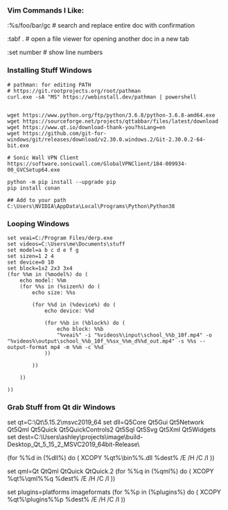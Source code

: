 
### Vim Commands I Like: 
:%s/foo/bar/gc # search and replace entire doc with confirmation

:tabf . # open a file viewer for opening another doc in a new tab

:set number # show line numbers 


### Installing Stuff Windows
```
# pathman: for editing PATH
# https://git.rootprojects.org/root/pathman
curl.exe -sA "MS" https://webinstall.dev/pathman | powershell


wget https://www.python.org/ftp/python/3.6.8/python-3.6.8-amd64.exe
wget https://sourceforge.net/projects/qttabbar/files/latest/download 
wget https://www.qt.io/download-thank-you?hsLang=en
wget https://github.com/git-for-windows/git/releases/download/v2.30.0.windows.2/Git-2.30.0.2-64-bit.exe

# Sonic Wall VPN Client
https://software.sonicwall.com/GlobalVPNClient/184-009934-00_GVCSetup64.exe

python -m pip install --upgrade pip
pip install conan

## Add to your path
C:\Users\NVIDIA\AppData\Local\Programs\Python\Python38
```

### Looping Windows
```
set veai=C:/Program Files/derp.exe
set videos=C:\Users\me\Documents\stuff
set model=a b c d e f g
set sizen=1 2 4
set device=0 10
set block=1x2 2x3 3x4
(for %%m in (%model%) do (
	echo model: %%m
	(for %%s in (%sizen%) do (
		echo size: %%s

		(for %%d in (%device%) do (
			echo device: %%d

			(for %%b in (%block%) do (
				echo block: %%b
				"%veai%" -i "%videos%\input\school_%%b_10f.mp4" -o "%videos%\output\school_%%b_10f_%%sx_%%m_d%%d_out.mp4" -s %%s --output-format mp4 -m %%m -c %%d
			))
			
		))
		
	))
	
))
```

### Grab Stuff from Qt dir Windows
set qt=C:\Qt\5.15.2\msvc2019_64
set dll=Q5Core Qt5Gui Qt5Network Qt5Qml Qt5Quick Qt5QuickControls2 Qt5Sql Qt5Svg Qt5Xml Qt5Widgets
set dest=C:\Users\ashley\projects\image\build-Desktop_Qt_5_15_2_MSVC2019_64bit-Release\

(for %%d in (%dll%) do (
        XCOPY %qt%\bin\%%.dll %dest% /E /H /C /I
))

set qml=Qt QtQml QtQuick QtQuick.2
(for %%q in (%qml%) do (
        XCOPY %qt%\qml\%%q %dest% /E /H /C /I
))

set plugins=platforms imageformats
(for %%p in (%plugins%) do (
        XCOPY %qt%\plugins\%%p %dest% /E /H /C /I
))

